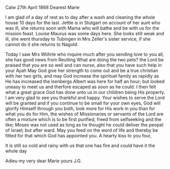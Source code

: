  Calw 27th April 1868
Dearest Marie

I am glad of a day of rest as to day after a wash and cleaning the whole house 10 days for the last. Jettle is in Stutgart on account of her aunt who was ill, she returns soon with Mama who will bathe and be with us for the mission feast. Louise Maurus was some days here. She looks still weak and ill, she went thursday to Tubingen in Mrs Zeller's sister service, if she cannot do it she returns to Nagold.

Today I saw Mrs Wöhrle who inquire much after you sending love to you all, she has good news from Reutling What are doing the two pets? the Lord be praised that you are so well and can nurse, also that you have such help in your Ayah May God give her strength to come out and be a true christian with her two girls, and may God increase the spirituel family as rapidly as He has increased the Isenbergs Albert was here for half an hour; but looked uneasy to meet us and therfore escaped as soon as he could. I then felt what a great grace God has done unto us in our children being His property. I am very glad to see you thankful and happy. Your wishes to serve the Lord will be granted and if you continue to be small for your own eyes, God will glorify Himself through you both, look more for His work in you than for what you do for Him, the wishes of Missionaries or servants of the Lord are often a mixture which is to be first purified, freed from selfseeking and the like; Moses was not used as long as he thought he could deliver the peopel of Israel; but after ward. May you feed on the word of life and thereby be fitted for that which God has appointed you. A hearty kiss to you four,

It is still so cold and rainy with us that one has fire and could have it the whole day

Adieu my very dear Marie
 yours J.G.
